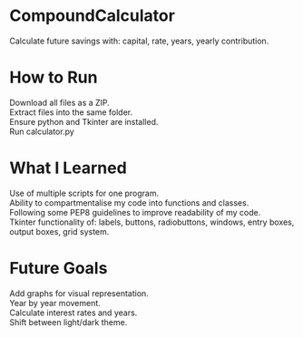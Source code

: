 # CompoundCalculator
Calculate future savings with: capital, rate, years, yearly contribution.

# How to Run
Download all files as a ZIP.  
Extract files into the same folder.  
Ensure python and Tkinter are installed.  
Run calculator.py  

# What I Learned
Use of multiple scripts for one program.  
Ability to compartmentalise my code into functions and classes.  
Following some PEP8 guidelines to improve readability of my code.  
Tkinter functionality of: labels, buttons, radiobuttons, windows, entry boxes, output boxes, grid system.  

# Future Goals
Add graphs for visual representation.  
Year by year movement.  
Calculate interest rates and years.  
Shift between light/dark theme.  
